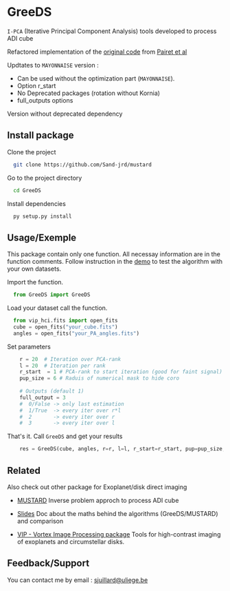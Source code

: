 # GreeDS

`I-PCA` (Iterative Principal Component Analysis) tools developed to process ADI cube


Refactored implementation of the [original code](https://github.com/bpairet/mayo_hci) from [Pairet et al](https://arxiv.org/pdf/2008.05170.pdf)

Updtates to `MAYONNAISE` version :
  - Can be used without the optimization part (`MAYONNAISE`).
  - Option r_start
  - No Deprecated packages (rotation without Kornia)
  - full_outputs options

Version without deprecated dependency


## Install package

Clone the project

```bash
  git clone https://github.com/Sand-jrd/mustard
```

Go to the project directory

```bash
  cd GreeDS
```

Install dependencies

```bash
  py setup.py install
```

## Usage/Exemple

This package contain only one function. All necessay information are in the function comments.
Follow instruction in the [demo](demo.py) to test the algorithm with your own datasets.

Import the function.

```python
  from GreeDS import GreeDS
```

Load your dataset call the function.

```python
  from vip_hci.fits import open_fits
  cube = open_fits("your_cube.fits")
  angles = open_fits("your_PA_angles.fits")
```

Set parameters

```python
    r = 20  # Iteration over PCA-rank
    l = 20  # Iteration per rank
    r_start  = 1 # PCA-rank to start iteration (good for faint signal)
    pup_size = 6 # Raduis of numerical mask to hide coro
    
    # Outputs (default 1) 
    full_output = 3 
    #  0/False -> only last estimation 
    #  1/True  -> every iter over r*l
    #  2       -> every iter over r
    #  3       -> every iter over l
```

That's it. Call `GreeDS` and get your results

```python
    res = GreeDS(cube, angles, r=r, l=l, r_start=r_start, pup=pup_size, full_output=full_output)
```

## Related

Also check out other package for Exoplanet/disk direct imaging

- [MUSTARD](https://github.com/Sand-jrd/mustard)
Inverse problem approch to process ADI cube

- [Slides](https://docs.google.com/presentation/d/1aPjWJUztfjROtt8BPi8uh6X-vBD5dc81wQ1MhMGGOas/edit) 
Doc about the maths behind the algorithms (GreeDS/MUSTARD) and comparison

- [VIP - Vortex Image Processing package](https://github.com/vortex-exoplanet/VIP)
Tools for high-contrast imaging of exoplanets and circumstellar disks.


## Feedback/Support

You can contact me by email : sjuillard@uliege.be